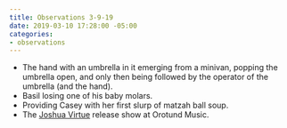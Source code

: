```yaml
---
title: Observations 3-9-19
date: 2019-03-10 17:28:00 -05:00
categories:
- observations
---
```


- The hand with an umbrella in it emerging from a minivan, popping the umbrella open, and only then being followed by the operator of the umbrella (and the hand).
- Basil losing one of his baby molars.
- Providing Casey with her first slurp of matzah ball soup.
- The [Joshua Virtue](https://joshuavirtue.bandcamp.com/album/post-faith-dialogues) release show at Orotund Music.